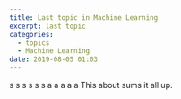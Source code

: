 ```yaml
---
title: Last topic in Machine Learning
excerpt: last topic
categories:
  - topics
  - Machine Learning
date: 2019-08-05 01:03
---
```

s
s
s
s
s
s
a
a
a
a
a
This about sums it all up.
